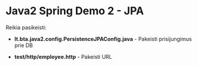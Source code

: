 # Java2 Spring Demo 2 - JPA

Reikia pasikeisti: 

- **lt.bta.java2.config.PersistenceJPAConfig.java** - Pakeisti prisijungimus prie DB

- **test/http/employee.http** - Pakeisti URL
